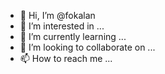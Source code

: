 - 👋 Hi, I’m @fokalan
- 👀 I’m interested in ...
- 🌱 I’m currently learning ...
- 💞️ I’m looking to collaborate on ...
- 📫 How to reach me ...

<!---
fokalan/fokalan is a ✨ special ✨ repository because its `README.md` (this file) appears on your GitHub profile.
You can click the Preview link to take a look at your changes.
--->
